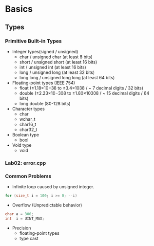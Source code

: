 # Basics

## Types
### Primitive Built-in Types
- Integer types(signed / unsigned)
  - char      / unsigned char       (at least 8 bits)
  - short     / unsigned short      (at least 16 bits)
  - int       / unsigned int        (at least 16 bits)
  - long      / unsigned long       (at least 32 bits)
  - long long / unsigned long long  (at least 64 bits)
- Floating-point types (IEEE 754)
  - float        (±1.18×10−38 to ±3.4×1038    / ~ 7 decimal digits   / 32 bits)
  - double       (±2.23×10−308 to ±1.80×10308 / ~ 15  decimal digits / 64 bits)
  - long double  (80-128 bits)
- Character types
  - char
  - wchar_t
  - char16_t
  - char32_t
- Boolean type
  - bool
- Void type
  - void

### Lab02: error.cpp

### Common Problems
- Infinite loop caused by unsigned integer.
```c++
for (size_t i = 100; i >= 0; --i)
```
- Overflow (Unpredictable behavior)
```c++
char a = 300;
int  i = UINT_MAX;
```
- Precision
  - floating-point types
  - type cast
